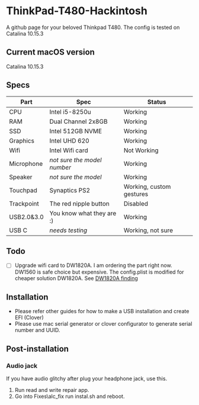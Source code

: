 # ThinkPad-T480-Hackintosh
A github page for your beloved Thinkpad T480. The config is tested on Catalina 10.15.3

## Current macOS version
Catalina 10.15.3

## Specs
Part | Spec|Status
-----|-----|------
CPU|Intel i5-8250u|Working
RAM| Dual Channel 2x8GB|Working
SSD| Intel 512GB NVME|Working
Graphics| Intel UHD 620|Working
Wifi| Intel Wifi card | Not Working
Microphone| *not sure the model number*| Working
Speaker| *not sure the model*|Working
Touchpad|Synaptics PS2|Working, custom gestures
Trackpoint|The red nipple button|Disabled
USB2.0&3.0|You know what they are :) | Working
USB C| *needs testing* | Working, not sure

## Todo
- [ ] Upgrade wifi card to DW1820A. I am ordering the part right now. DW1560 is safe choice but expensive. The config.plist is modified for cheaper solution DW1820A. See [DW1820A finding](https://osxlatitude.com/forums/topic/11322-broadcom-bcm4350-cards-under-high-sierramojavecatalina/)

## Installation
- Please refer other guides for how to make a USB installation and create EFI (Clover)
- Please use mac serial generator or clover configurator to generate serial number and UUID.

## Post-installation

### Audio jack
If you have audio glitchy after plug your headphone jack, use this.
1. Run read and write repair app.
2. Go into Fixes\alc_fix run instal.sh and reboot.
